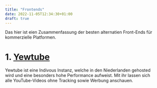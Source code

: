 ```yaml
---
title: "Frontends"
date: 2022-11-05T12:34:30+01:00
draft: true
---
```


Das hier ist eien Zusammenfassung der besten alternatien Front-Ends für kommerzielle Platformen.

# 1. [Yewtube](https://yewtu.be/feed/popular)

Yewtube ist eine Indivous Instanz, welche in den Niederlanden gehosted wird und eine besonders hohe Performance aufweist. Mit ihr lassen sich alle YouTube-Videos ohne Tracking sowie Werbung anschauen. 
